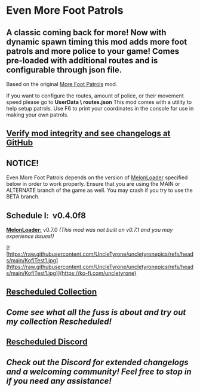 # **Even More Foot Patrols**
## A classic coming back for more! Now with dynamic spawn timing this mod adds more foot patrols and more police to your game! Comes pre-loaded with additional routes and is configurable through json file.

Based on the original [More Foot Patrols](https://www.nexusmods.com/schedule1/mods/404) mod.


If you want to configure the routes, amount of police, or their movement speed please go to **UserData \ routes.json**
This mod comes with a utility to help setup patrols. Use F6 to print your coordinates in the console for use in making your own patrols.


## [Verify mod integrity and see changelogs at GitHub](https://github.com/UncleTyrone/EvenMoreFootPatrols/)


## **NOTICE!**
Even More Foot Patrols depends on the version of [MelonLoader](https://melonwiki.xyz/) specified below in order to work properly. Ensure that you are using the MAIN or ALTERNATE branch of the game as well. You may crash if you try to use the BETA branch.


## **Schedule I:**  v0.4.0f8
[**MelonLoader:**](https://melonwiki.xyz/) v0.7.0 *(This mod was not built on v0.7.1 and you may experience issues!)*


﻿[![https://raw.githubusercontent.com/UncleTyrone/uncletyronepics/refs/heads/main/KofiTest1.jpg](https://raw.githubusercontent.com/UncleTyrone/uncletyronepics/refs/heads/main/KofiTest1.jpg)](https://ko-fi.com/uncletyrone)


## [Rescheduled Collection](https://www.nexusmods.com/games/schedule1/collections/p6h09p)
## *Come see what all the fuss is about and try out my collection Rescheduled!*


## [Rescheduled Discord](https://discord.gg/8DH2mw22k9)
## *Check out the Discord for extended changelogs and a welcoming community! Feel free to stop in if you need any assistance!*